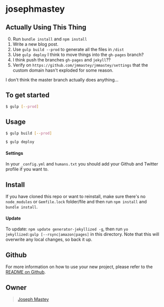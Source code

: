 # josephmastey

## Actually Using This Thing

0. Run `bundle install` and `npm install`
1. Write a new blog post.
2. Use `gulp build --prod` to generate all the files in `/dist`
3. Use `gulp deploy` I think to move things into the `gh-pages` branch?
4. I think push the branches `gh-pages` and `jekyll`??
5. Verify on `https://github.com/jmmastey/jmmastey/settings` that the custom domain hasn't exploded for some reason.

I don't think the master branch actually does anything...

## To get started

```sh
$ gulp [--prod]
```

## Usage

```sh
$ gulp build [--prod]
```

```sh
$ gulp deploy
```

#### Settings
In your `_config.yml` and `humans.txt` you should add your Github and Twitter
profile if you want to.

## Install
If you have cloned this repo or want to reinstall, make sure there&#39;s no
`node_modules` or `Gemfile.lock` folder/file and then run `npm install` and
`bundle install`.

#### Update
To update: `npm update generator-jekyllized -g`, then run `yo jekyllized:gulp
[--rsync|amazon|pages]` in this directory. Note that this will overwrite any
local changes, so back it up.

## Github
For more information on how to use your new project, please refer to the [README
on Github](https://github.com/sondr3/generator-jekyllized).

## Owner

> [Joseph Mastey](http://jmmastey.github.io/josephmastey)
